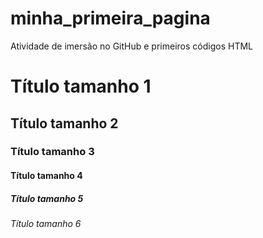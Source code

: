 # minha_primeira_pagina
Atividade de imersão no GitHub e primeiros códigos HTML

# Título tamanho 1
## Título tamanho 2
### Título tamanho 3
#### Título tamanho 4
##### Título tamanho 5
###### Título tamanho 6
